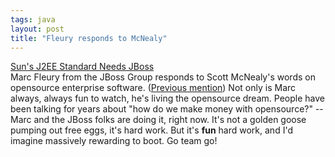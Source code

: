 ```yaml
---
tags: java
layout: post
title: "Fleury responds to McNealy"
---
```




<a href="http://www.jboss.org/mcnealy.jsp">Sun's J2EE Standard Needs JBoss</a><br>
Marc Fleury from the JBoss Group responds to Scott McNealy's words on opensource enterprise software. (<a href="/2002/08/12/sun_and_linux.html">Previous mention</a>) Not only is Marc always, always fun to watch, he's living the opensource dream. People have been talking for years about "how do we make money with opensource?" -- Marc and the JBoss folks are doing it, right now. It's not a golden goose pumping out free eggs, it's hard work. But it's <b>fun</b> hard work, and I'd imagine massively rewarding to boot. Go team go!


